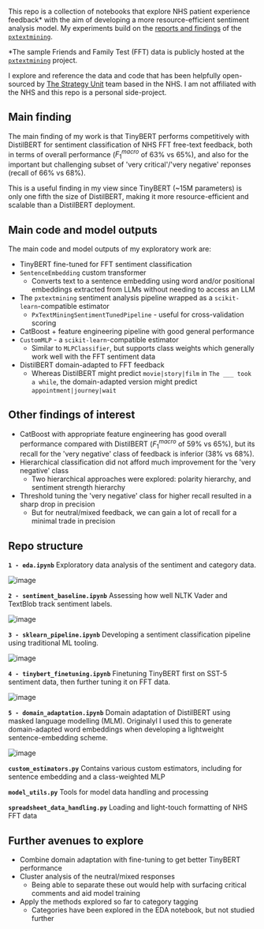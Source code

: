 This repo is a collection of notebooks that explore NHS patient experience feedback* with the aim of developing a more resource-efficient sentiment analysis model. My experiments build on the [reports and findings](https://the-strategy-unit.github.io/PatientExperience-QDC/) of the [`pxtextmining`](https://github.com/The-Strategy-Unit/pxtextmining/tree/main).

*The sample Friends and Family Test (FFT) data is publicly hosted at the [`pxtextmining`](https://github.com/The-Strategy-Unit/pxtextmining/tree/main) project.

I explore and reference the data and code that has been helpfully open-sourced by [The Strategy Unit](https://github.com/The-Strategy-Unit) team based in the NHS. I am not affiliated with the NHS and this repo is a personal side-project.

## Main finding
The main finding of my work is that TinyBERT performs competitively with DistilBERT for sentiment classification of NHS FFT free-text feedback, both in terms of overall performance ($F_1^{macro}$ of 63% vs 65%), and also for the important but challenging subset of 'very critical'/'very negative' reponses (recall of 66% vs 68%).

This is a useful finding in my view since TinyBERT (~15M parameters) is only one fifth the size of DistilBERT, making it more resource-efficient and scalable than a DistilBERT deployment.

## Main code and model outputs

The main code and model outputs of my exploratory work are:
 - TinyBERT fine-tuned for FFT sentiment classification
 - `SentenceEmbedding` custom transformer
   - Converts text to a sentence embedding using word and/or positional embeddings extracted from LLMs without needing to access an LLM
 - The `pxtextmining` sentiment analysis pipeline wrapped as a `scikit-learn`-compatible estimator
   - `PxTextMiningSentimentTunedPipeline` - useful for cross-validation scoring
 - CatBoost + feature engineering pipeline with good general performance
 - `CustomMLP` - a `scikit-learn`-compatible estimator
   - Similar to `MLPClassifier`, but supports class weights which generally work well with the FFT sentiment data
 - DistilBERT domain-adapted to FFT feedback
     - Whereas DistilBERT might predict `movie|story|film` in `The ___ took a while`, the domain-adapted version might predict `appointment|journey|wait`

## Other findings of interest
 - CatBoost with appropriate feature engineering has good overall performance compared with DistilBERT ($F_1^{macro}$ of 59% vs 65%), but its recall for the 'very negative' class of feedback is inferior (38% vs 68%).
 - Hierarchical classification did not afford much improvement for the 'very negative' class
   - Two hierarchical approaches were explored: polarity hierarchy, and sentiment strength hierarchy
 - Threshold tuning the 'very negative' class for higher recall resulted in a sharp drop in precision
   - But for neutral/mixed feedback, we can gain a lot of recall for a minimal trade in precision 


## Repo structure
**`1 - eda.ipynb`**
Exploratory data analysis of the sentiment and category data.

![image](https://github.com/user-attachments/assets/92ac3f79-63d7-48c2-af2b-d8cbbbaf03fc)

**`2 - sentiment_baseline.ipynb`**
Assessing how well NLTK Vader and TextBlob track sentiment labels.

![image](https://github.com/user-attachments/assets/c871f5c4-bb43-4145-b485-13f2dd2af25a)

**`3 - sklearn_pipeline.ipynb`**
Developing a sentiment classification pipeline using traditional ML tooling.

![image](https://github.com/user-attachments/assets/655a1fd5-4395-4274-9a58-d49699e41e7b)

**`4 - tinybert_finetuning.ipynb`**
Finetuning TinyBERT first on SST-5 sentiment data, then further tuning it on FFT data.

![image](https://github.com/user-attachments/assets/aed20549-a668-4f47-9dde-facd7cff9515)

**`5 - domain_adaptation.ipynb`**
Domain adaptation of DistilBERT using masked language modelling (MLM). Originalyl I used this to generate domain-adapted word embeddings when developing a lightweight sentence-embedding scheme.

![image](https://github.com/user-attachments/assets/c7647a6b-d374-46f1-b347-7024d5128b4c)

**`custom_estimators.py`** Contains various custom estimators, including for sentence embedding and a class-weighted MLP

**`model_utils.py`** Tools for model data handling and processing

**`spreadsheet_data_handling.py`** Loading and light-touch formatting of NHS FFT data


 ## Further avenues to explore
 - Combine domain adaptation with fine-tuning to get better TinyBERT performance
 - Cluster analysis of the neutral/mixed responses
   - Being able to separate these out would help with surfacing critical comments and aid model training
 - Apply the methods explored so far to category tagging
   - Categories have been explored in the EDA notebook, but not studied further   
